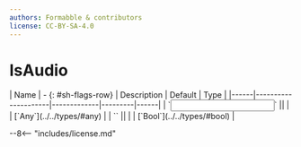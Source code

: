 ```yaml
---
authors: Formabble & contributors
license: CC-BY-SA-4.0
---
```



# IsAudio

<div class="sh-parameters" markdown="1">
| Name | - {: #sh-flags-row} | Description | Default | Type |
|------|---------------------|-------------|---------|------|
| `<input>` || | | [`Any`](../../types/#any) |
| `<output>` || | | [`Bool`](../../types/#bool) |

</div>



--8<-- "includes/license.md"

